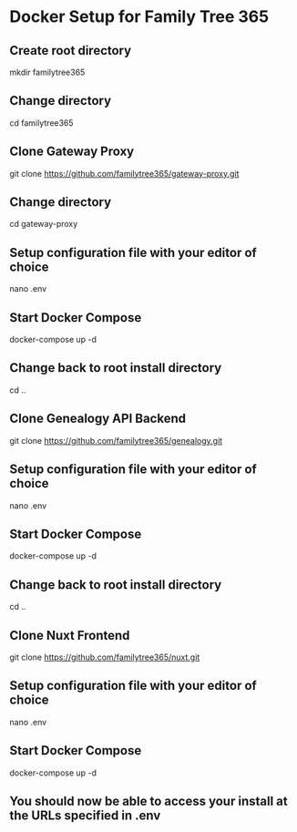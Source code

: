 # Docker Setup for Family Tree 365

## Create root directory

mkdir familytree365

## Change directory

cd familytree365

## Clone Gateway Proxy

git clone https://github.com/familytree365/gateway-proxy.git

## Change directory

cd gateway-proxy

## Setup configuration file with your editor of choice

nano .env

## Start Docker Compose

docker-compose up -d

## Change back to root install directory

cd ..

## Clone Genealogy API Backend

git clone https://github.com/familytree365/genealogy.git

## Setup configuration file with your editor of choice

nano .env

## Start Docker Compose

docker-compose up -d

## Change back to root install directory

cd ..

## Clone Nuxt Frontend

git clone https://github.com/familytree365/nuxt.git

## Setup configuration file with your editor of choice
nano .env

## Start Docker Compose

docker-compose up -d


## You should now be able to access your install at the URLs specified in .env
